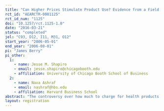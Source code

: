 ```yaml
---
title: "Can Higher Prices Stimulate Product Use? Evidence from a Field Experiment in Zambia"
rct_id: "AEARCTR-0001125"
rct_id_num: "1125"
doi: "10.1257/rct.1125-1.0"
date: "2016-03-21"
status: "completed"
jel: "C93, D12, I11, M31, O12"
start_year: "2006-05-01"
end_year: "2006-08-01"
pi: "James Berry"
pi_other:
  1:
    - name: Jesse M. Shapiro
    - email: jesse.shapiro@chicagobooth.edu
    - affiliation: University of Chicago Booth School of Business
  2:
    - name: Nava Ashraf
    - email: nashraf@hbs.edu
    - affiliation: Harvard Business School
abstract: "The controversy over how much to charge for health products in the developing world rests, in part, on whether higher prices can increase use, either by targeting distribution to high-use households (a screening effect), or by stimulating use psychologically through a sunk-cost effect. We develop a methodology for separating these two effects. We implement the methodology in a field experiment in Zambia using door-to-door marketing of a home water purification solution. We find evidence of economically important screening effects. By contrast, we find no consistent evidence of sunk-cost effects."
layout: registration
---
```


